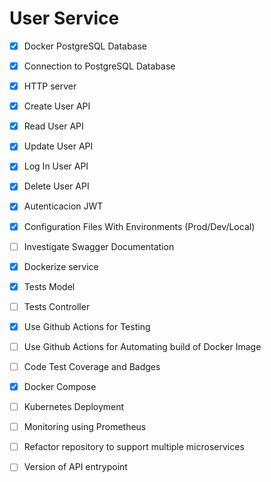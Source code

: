 # User Service

- [X] Docker PostgreSQL Database
- [X] Connection to PostgreSQL Database
- [X] HTTP server
- [X] Create User API
- [X] Read User API
- [X] Update User API
- [X] Log In User API
- [X] Delete User API
- [X] Autenticacion JWT
- [X] Configuration Files With Environments (Prod/Dev/Local)
- [ ] Investigate Swagger Documentation
- [X] Dockerize service
- [X] Tests Model
- [ ] Tests Controller
- [X] Use Github Actions for Testing
- [ ] Use Github Actions for Automating build of Docker Image 
- [ ] Code Test Coverage and Badges
- [X] Docker Compose
- [ ] Kubernetes Deployment
- [ ] Monitoring using Prometheus
- [ ] Refactor repository to support multiple microservices 
- [ ] Version of API entrypoint


